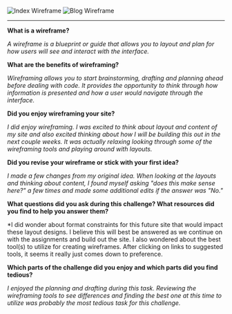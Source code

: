 ![Index Wireframe](/phase-0/week-2/imgs/index-wireframe.png)
![Blog Wireframe](/phase-0/week-2/imgs/blog-wireframe.png )
***
**What is a wireframe?**

*A wireframe is a blueprint or guide that allows you to layout and plan for how users will see and interact with the interface.*


**What are the benefits of wireframing?**

*Wireframing allows you to start brainstorming, drafting and planning ahead before dealing with code. It provides the opportunity to think through how information is presented and how a user would navigate through the interface.*

**Did you enjoy wireframing your site?**

*I did enjoy wireframing. I was excited to think about layout and content of my site and also excited thinking about how I will be building this out in the next couple weeks. It was actually relaxing looking through some of the wireframing tools and playing around with layouts.*


**Did you revise your wireframe or stick with your first idea?**

*I made a few changes from my original idea. When looking at the layouts and thinking about content, I found myself asking "does this make sense here?" a few times and made some additional edits if the answer was "No."*

**What questions did you ask during this challenge? What resources did you find to help you answer them?**

*I did wonder about format constraints for this future site that would impact these layout designs. I believe this will best be answered as we continue on with the assignments and build out the site. I also wondered about the best tool(s) to utilize for creating wireframes. After clicking on links to suggested tools, it seems it really just comes down to preference.

**Which parts of the challenge did you enjoy and which parts did you find tedious?**

*I enjoyed the planning and drafting during this task. Reviewing the wireframing tools to see differences and finding the best one at this time to utilize was probably the most tedious task for this challenge.*
